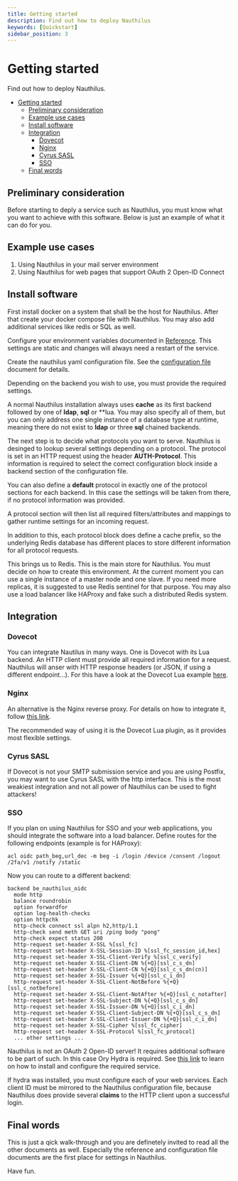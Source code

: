 ```yaml
---
title: Getting started
description: Find out how to deploy Nauthilus
keywords: [Quickstart]
sidebar_position: 3
---
```

# Getting started

Find out how to deploy Nauthilus.

<!-- TOC -->
* [Getting started](#getting-started)
  * [Preliminary consideration](#preliminary-consideration)
  * [Example use cases](#example-use-cases)
  * [Install software](#install-software)
  * [Integration](#integration)
    * [Dovecot](#dovecot)
    * [Nginx](#nginx)
    * [Cyrus SASL](#cyrus-sasl)
    * [SSO](#sso)
  * [Final words](#final-words)
<!-- TOC -->

## Preliminary consideration

Before starting to deply a service such as Nauthilus, you must know what you want
to achieve with this software. Below is just an example of what it can do for you.

## Example use cases

1. Using Nauthilus in your mail server environment
2. Using Nauthilus for web pages that support OAuth 2 Open-ID Connect

## Install software

First install docker on a system that shall be the host for Nauthilus. After that
create your docker compose file with Nauthilus. You may also add additional services
like redis or SQL as well.

Configure your environment variables documented in [Reference](/docs/configuration/reference). This
settings are static and changes will always need a restart of the service.

Create the nauthilus yaml configuration file. See the [configuration file](/docs/configuration/configuration-file)
document for details.

Depending on the backend you wish to use, you must provide the required settings.

A normal Nauthilus installation always uses **cache** as its first backend followed by
one of **ldap**, **sql** or **lua. You may also specify all of them, but you can only
address one single instance of a database type at runtime, meaning there do not exist
to **ldap** or three **sql** chained backends.

The next step is to decide what protocols you want to serve. Nauthilus is desinged
to lookup several settings depending on a protocol. The protocol is set in an HTTP
request using the header **AUTH-Protocol**. This information is required to select the
correct configuration block inside a backend section of the configuration file.

You can also define a **default** protocol in exactly one of the protocol sections
for each backend. In this case the settings will be taken from there, if no protocol
information was provided.

A protocol section will then list all required filters/attributes and mappings to gather
runtime settings for an incoming request.

In addition to this, each protocol block does define a cache prefix, so the underlying
Redis database has different places to store different information for all protocol
requests.

This brings us to Redis. This is the main store for Nauthilus. You must decide on
how to create this environment. At the current moment you can use a single
instance of a master node and one slave. If you need more replicas, it is suggested
to use Redis sentinel for that purpose. You may also use a load balancer like
HAProxy and fake such a distributed Redis system.

## Integration

### Dovecot

You can integrate Nautilus in many ways. One is Dovecot with its Lua backend. An
HTTP client must provide all required information for a request. Nauthilus will
anser with HTTP response headers (or JSON, if using a different endpoint...).
For this have a look at the Dovecot Lua example [here](/docs/examples/dovecot-lua).

### Nginx

An alternative is the Nginx reverse proxy. For details on how to integrate it,
follow [this link](/docs/examples/nginx-mail-plugin).

The recommended way of using it is the Dovecot Lua plugin, as it provides most
flexible settings.

### Cyrus SASL

If Dovecot is not your SMTP submission service and you are using Postfix, you
may want to use Cyrus SASL with the http interface. This is the most weakiest
integration and not all power of Nauthilus can be used to fight attackers!

### SSO

If you plan on using Nauthilus for SSO and your web applications, you should
integrate the software into a load balancer. Define routes for the following
endpoints (example is for HAProxy):

```haproxy
acl oidc path_beg,url_dec -m beg -i /login /device /consent /logout /2fa/v1 /notify /static
```

Now you can route to a different backend:

```haproxy
backend be_nauthilus_oidc
  mode http
  balance roundrobin
  option forwardfor
  option log-health-checks
  option httpchk
  http-check connect ssl alpn h2,http/1.1
  http-check send meth GET uri /ping body "pong"
  http-check expect status 200
  http-request set-header X-SSL %[ssl_fc]
  http-request set-header X-SSL-Session-ID %[ssl_fc_session_id,hex]
  http-request set-header X-SSL-Client-Verify %[ssl_c_verify]
  http-request set-header X-SSL-Client-DN %{+Q}[ssl_c_s_dn]
  http-request set-header X-SSL-Client-CN %{+Q}[ssl_c_s_dn(cn)]
  http-request set-header X-SSL-Issuer %{+Q}[ssl_c_i_dn]
  http-request set-header X-SSL-Client-NotBefore %{+Q}[ssl_c_notbefore]
  http-request set-header X-SSL-Client-NotAfter %{+Q}[ssl_c_notafter]
  http-request set-header X-SSL-Subject-DN %{+Q}[ssl_c_s_dn]
  http-request set-header X-SSL-Issuer-DN %{+Q}[ssl_c_i_dn]
  http-request set-header X-SSL-Client-Subject-DN %{+Q}[ssl_c_s_dn]
  http-request set-header X-SSL-Client-Issuer-DN %{+Q}[ssl_c_i_dn]
  http-request set-header X-SSL-Cipher %[ssl_fc_cipher]
  http-request set-header X-SSL-Protocol %[ssl_fc_protocol]
  ... other settings ...
```

Nauthilus is not an OAuth 2 Open-ID server! It requires additional software to
be part of such. In this case Ory Hydra is required. See [this link](https://ory.sh/hydra)
to learn on how to install and configure the required service.

If hydra was installed, you must configure each of your web services. Each
client ID must be mirrored to the Nauthilus configuration file, because
Nauthilus does provide several **claims** to the HTTP client upon a successful
login.

## Final words

This is just a qick walk-through and you are definetely invited to read all the
other documents as well. Especially the reference and configuration file documents
are the first place for settings in Nauthilus.

Have fun.
